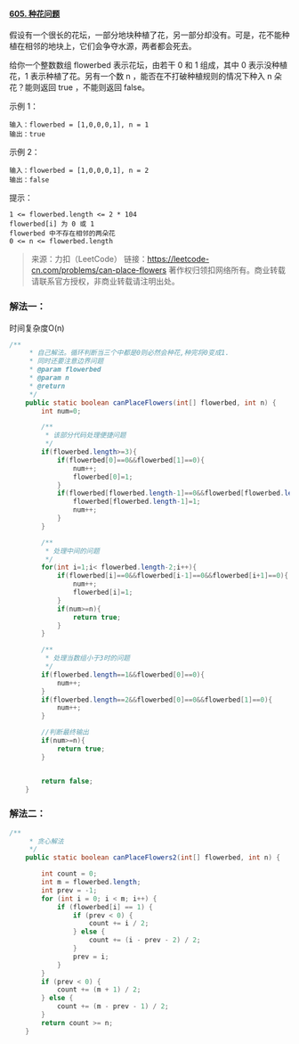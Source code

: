 #### [605. 种花问题](https://leetcode-cn.com/problems/can-place-flowers/)



假设有一个很长的花坛，一部分地块种植了花，另一部分却没有。可是，花不能种植在相邻的地块上，它们会争夺水源，两者都会死去。

给你一个整数数组  flowerbed 表示花坛，由若干 0 和 1 组成，其中 0 表示没种植花，1 表示种植了花。另有一个数 n ，能否在不打破种植规则的情况下种入 n 朵花？能则返回 true ，不能则返回 false。

 

示例 1：

```
输入：flowerbed = [1,0,0,0,1], n = 1
输出：true
```


示例 2：

```
输入：flowerbed = [1,0,0,0,1], n = 2
输出：false
```


提示：

```
1 <= flowerbed.length <= 2 * 104
flowerbed[i] 为 0 或 1
flowerbed 中不存在相邻的两朵花
0 <= n <= flowerbed.length
```

> 来源：力扣（LeetCode）
> 链接：https://leetcode-cn.com/problems/can-place-flowers
> 著作权归领扣网络所有。商业转载请联系官方授权，非商业转载请注明出处。



### 解法一：

时间复杂度O(n)

```java
/**
     * 自己解法。循环判断当三个中都是0则必然会种花,种完将0变成1.
     * 同时还要注意边界问题
     * @param flowerbed
     * @param n
     * @return
     */
    public static boolean canPlaceFlowers(int[] flowerbed, int n) {
        int num=0;

        /**
         * 该部分代码处理便捷问题
         */
        if(flowerbed.length>=3){
            if(flowerbed[0]==0&&flowerbed[1]==0){
                num++;
                flowerbed[0]=1;
            }
            if(flowerbed[flowerbed.length-1]==0&&flowerbed[flowerbed.length-2]==0){
                flowerbed[flowerbed.length-1]=1;
                num++;
            }
        }

        /**
         * 处理中间的问题
         */
        for(int i=1;i< flowerbed.length-2;i++){
            if(flowerbed[i]==0&&flowerbed[i-1]==0&&flowerbed[i+1]==0){
                num++;
                flowerbed[i]=1;
            }
            if(num>=n){
                return true;
            }
        }

        /**
         * 处理当数组小于3时的问题
         */
        if(flowerbed.length==1&&flowerbed[0]==0){
            num++;
        }
        if(flowerbed.length==2&&flowerbed[0]==0&&flowerbed[1]==0){
            num++;
        }

        //判断最终输出
        if(num>=n){
            return true;
        }


        return false;
    }
```



### 解法二：

```java
/**
     * 贪心解法
     */
    public static boolean canPlaceFlowers2(int[] flowerbed, int n) {

        int count = 0;
        int m = flowerbed.length;
        int prev = -1;
        for (int i = 0; i < m; i++) {
            if (flowerbed[i] == 1) {
                if (prev < 0) {
                    count += i / 2;
                } else {
                    count += (i - prev - 2) / 2;
                }
                prev = i;
            }
        }
        if (prev < 0) {
            count += (m + 1) / 2;
        } else {
            count += (m - prev - 1) / 2;
        }
        return count >= n;
    }
```

